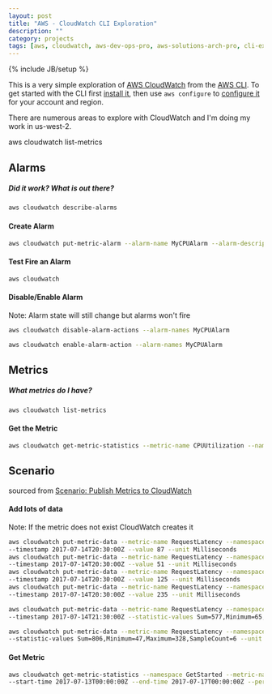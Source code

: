 ```yaml
---
layout: post
title: "AWS - CloudWatch CLI Exploration"
description: ""
category: projects
tags: [aws, cloudwatch, aws-dev-ops-pro, aws-solutions-arch-pro, cli-exploration]
---
```

{% include JB/setup %}

This is a very simple exploration of [AWS CloudWatch](http://docs.aws.amazon.com/AmazonCloudWatch/latest/monitoring/WhatIsCloudWatch.html) from the [AWS CLI](https://aws.amazon.com/cli/). To get started with the CLI first [install it](http://docs.aws.amazon.com/cli/latest/userguide/installing.html), then use `aws configure` to [configure it](http://docs.aws.amazon.com/cli/latest/userguide/cli-chap-getting-started.html) for your account and region. 

There are numerous areas to explore with CloudWatch and I'm doing my work in us-west-2.



aws cloudwatch list-metrics

## Alarms

##### Did it work? What is out there?

```bash
aws cloudwatch describe-alarms
```

#### Create Alarm

```bash
aws cloudwatch put-metric-alarm --alarm-name MyCPUAlarm --alarm-description "Alarm when CPU exceeds 70 percent" --metric-name CPUUtilization --namespace AWS/EC2 --statistic Average --period 300 --threshold 70 --comparison-operator GreaterThanThreshold  --dimensions "Name=InstanceId,Value=i-00b9f133ae1a5e033" --evaluation-periods 2 --alarm-actions arn:aws:sns:us-west-2:100935286947:MySNSTopic --unit Percent
```

#### Test Fire an Alarm

```bash
aws cloudwatch 
```

#### Disable/Enable Alarm

Note: Alarm state will still change but alarms won't fire

```bash
aws cloudwatch disable-alarm-actions --alarm-names MyCPUAlarm
```

```bash
aws cloudwatch enable-alarm-action --alarm-names MyCPUAlarm
```

## Metrics

##### What metrics do I have?

```bash
aws cloudwatch list-metrics
```

#### Get the Metric

```bash
aws cloudwatch get-metric-statistics --metric-name CPUUtilization --namespace AWS/EC2 --dimensions "Name=InstanceId,Value=i-00b9f133ae1a5e033" --statistics Maximum --start-time 2014-04-08T23:18:00 --end-time 2014-04-09T23:18:00 --period 3600
```

## Scenario

sourced from [Scenario: Publish Metrics to CloudWatch](http://docs.aws.amazon.com/AmazonCloudWatch/latest/monitoring/PublishMetrics.html)

#### Add lots of data

Note: If the metric does not exist CloudWatch creates it

```bash
aws cloudwatch put-metric-data --metric-name RequestLatency --namespace GetStarted \
--timestamp 2017-07-14T20:30:00Z --value 87 --unit Milliseconds
aws cloudwatch put-metric-data --metric-name RequestLatency --namespace GetStarted \
--timestamp 2017-07-14T20:30:00Z --value 51 --unit Milliseconds
aws cloudwatch put-metric-data --metric-name RequestLatency --namespace GetStarted \
--timestamp 2017-07-14T20:30:00Z --value 125 --unit Milliseconds
aws cloudwatch put-metric-data --metric-name RequestLatency --namespace GetStarted \
--timestamp 2017-07-14T20:30:00Z --value 235 --unit Milliseconds

aws cloudwatch put-metric-data --metric-name RequestLatency --namespace GetStarted \
--timestamp 2017-07-14T21:30:00Z --statistic-values Sum=577,Minimum=65,Maximum=189,SampleCount=5 --unit Milliseconds

aws cloudwatch put-metric-data --metric-name RequestLatency --namespace GetStarted \
--statistic-values Sum=806,Minimum=47,Maximum=328,SampleCount=6 --unit Milliseconds
```

#### Get Metric

```bash
aws cloudwatch get-metric-statistics --namespace GetStarted --metric-name RequestLatency --statistics Average \
--start-time 2017-07-13T00:00:00Z --end-time 2017-07-17T00:00:00Z --period 60

```


